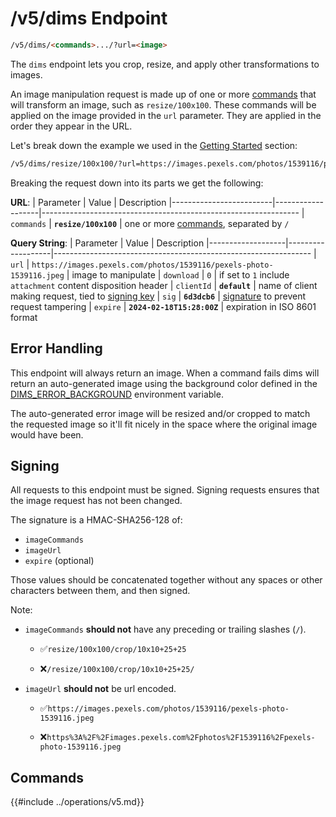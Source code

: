 # /v5/dims Endpoint

```html
/v5/dims/<commands>.../?url=<image>
```

The `dims` endpoint lets you crop, resize, and apply other transformations to images.

An image manipulation request is made up of one or more [commands](#commands) that will transform an image, such
as `resize/100x100`. These commands will be applied on the image provided in the
`url` parameter. They are applied in the order they appear in the URL.

Let's break down the example we used in the [Getting Started](../guide/installation.md) section:

```html
/v5/dims/resize/100x100/?url=https://images.pexels.com/photos/1539116/pexels-photo-1539116.jpeg&sign=6d3dcb6&expire=2147483647&clientId=default
```

Breaking the request down into its parts we get the following:

**URL**:
| Parameter               |  Value            | Description
|-------------------------|-------------------|----------------------------------------------------------------
| `commands`              | **`resize/100x100`**    | one or more [commands](#commands), separated by `/`

**Query String**:
| Parameter         |  Value            | Description
|-------------------|-------------------|----------------------------------------------------------------
| `url`             | `https://images.pexels.com/photos/1539116/pexels-photo-1539116.jpeg` | image to manipulate
| `download`        | `0`                | if set to `1` include `attachment` content disposition header
| `clientId`        | **`default`**           | name of client making request, tied to [signing key](../configuration/signing.md)
| `sig`            | **`6d3dcb6`**           | [signature](#signing) to prevent request tampering
| `expire`          | **`2024-02-18T15:28:00Z`**        | expiration in ISO 8601 format

## Error Handling

This endpoint will always return an image.  When a command fails dims will return an auto-generated image
using the background color defined in the
[DIMS_ERROR_BACKGROUND](../configuration/other.md#dims_error_background) environment variable.

The auto-generated error image will be resized and/or cropped to match the requested image so it'll
fit nicely in the space where the original image would have been.

## Signing

All requests to this endpoint must be signed. Signing requests ensures that the image request has
not been changed.

The signature is a HMAC-SHA256-128 of:
- `imageCommands`
- `imageUrl`
- `expire` (optional)
 
Those values should be concatenated together without any spaces or other characters between them, and
then signed.

Note:
- `imageCommands` **should not** have any preceding or trailing slashes (`/`).
    - ✅️`resize/100x100/crop/10x10+25+25`

    - ❌️`/resize/100x100/crop/10x10+25+25/`

- `imageUrl` **should not** be url encoded.
    - ✅️`https://images.pexels.com/photos/1539116/pexels-photo-1539116.jpeg`

    - ❌️`https%3A%2F%2Fimages.pexels.com%2Fphotos%2F1539116%2Fpexels-photo-1539116.jpeg`

## Commands

{{#include ../operations/v5.md}}